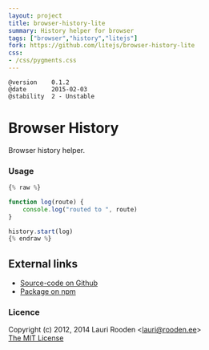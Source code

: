 ```yaml
---                                                                             
layout: project                                                                 
title: browser-history-lite
summary: History helper for browser
tags: ["browser","history","litejs"]
fork: https://github.com/litejs/browser-history-lite
css:                                                                            
- /css/pygments.css                                                              
---                                                                             
```



    @version    0.1.2
    @date       2015-02-03
    @stability  2 - Unstable


Browser History
===============

Browser history helper.


### Usage

```javascript
{% raw %}

function log(route) {
	console.log("routed to ", route)
}

history.start(log)
{% endraw %}
```

External links
--------------

-   [Source-code on Github](https://github.com/litejs/browser-history-lite)
-   [Package on npm](https://npmjs.org/package/browser-history-lite)


### Licence

Copyright (c) 2012, 2014 Lauri Rooden &lt;lauri@rooden.ee&gt;  
[The MIT License](http://lauri.rooden.ee/mit-license.txt)



